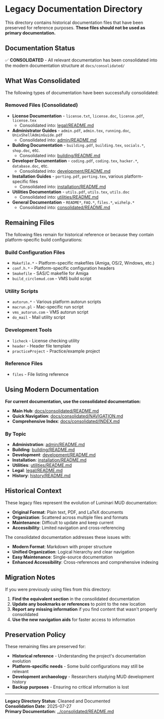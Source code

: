# Legacy Documentation Directory

This directory contains historical documentation files that have been preserved for reference purposes. **These files should not be used as primary documentation.**

## Documentation Status

✅ **CONSOLIDATED** - All relevant documentation has been consolidated into the modern documentation structure at `docs/consolidated/`

## What Was Consolidated

The following types of documentation have been successfully consolidated:

### Removed Files (Consolidated)
- **License Documentation** - `license.txt`, `license.doc`, `license.pdf`, `license.tex`
  - Consolidated into: [legal/README.md](../consolidated/legal/README.md)
- **Administrator Guides** - `admin.pdf`, `admin.tex`, `running.doc`, `UnixShellAdminGuide.pdf`
  - Consolidated into: [admin/README.md](../consolidated/admin/README.md)
- **Building Documentation** - `building.pdf`, `building.tex`, `socials.*`, `shop.doc`, etc.
  - Consolidated into: [building/README.md](../consolidated/building/README.md)
- **Developer Documentation** - `coding.pdf`, `coding.tex`, `hacker.*`, `database.doc`, etc.
  - Consolidated into: [development/README.md](../consolidated/development/README.md)
- **Installation Guides** - `porting.pdf`, `porting.tex`, various platform-specific files
  - Consolidated into: [installation/README.md](../consolidated/installation/README.md)
- **Utilities Documentation** - `utils.pdf`, `utils.tex`, `utils.doc`
  - Consolidated into: [utilities/README.md](../consolidated/utilities/README.md)
- **General Documentation** - `README*`, `FAQ.*`, `files.*`, `wizhelp.*`
  - Consolidated into: [consolidated/README.md](../consolidated/README.md)

## Remaining Files

The following files remain for historical reference or because they contain platform-specific build configurations:

### Build Configuration Files
- `Makefile.*` - Platform-specific makefiles (Amiga, OS/2, Windows, etc.)
- `conf.h.*` - Platform-specific configuration headers
- `Smakefile` - SAS/C makefile for Amiga
- `build_circlemud.com` - VMS build script

### Utility Scripts
- `autorun.*` - Various platform autorun scripts
- `macrun.pl` - Mac-specific run script
- `vms_autorun.com` - VMS autorun script
- `do_mail` - Mail utility script

### Development Tools
- `licheck` - License checking utility
- `header` - Header file template
- `practiceProject` - Practice/example project

### Reference Files
- `files` - File listing reference

## Using Modern Documentation

**For current documentation, use the consolidated documentation:**

- **Main Hub**: [docs/consolidated/README.md](../consolidated/README.md)
- **Quick Navigation**: [docs/consolidated/NAVIGATION.md](../consolidated/NAVIGATION.md)
- **Comprehensive Index**: [docs/consolidated/INDEX.md](../consolidated/INDEX.md)

### By Topic
- **Administration**: [admin/README.md](../consolidated/admin/README.md)
- **Building**: [building/README.md](../consolidated/building/README.md)
- **Development**: [development/README.md](../consolidated/development/README.md)
- **Installation**: [installation/README.md](../consolidated/installation/README.md)
- **Utilities**: [utilities/README.md](../consolidated/utilities/README.md)
- **Legal**: [legal/README.md](../consolidated/legal/README.md)
- **History**: [history/README.md](../consolidated/history/README.md)

## Historical Context

These legacy files represent the evolution of Luminari MUD documentation:

- **Original Format**: Plain text, PDF, and LaTeX documents
- **Organization**: Scattered across multiple files and formats
- **Maintenance**: Difficult to update and keep current
- **Accessibility**: Limited navigation and cross-referencing

The consolidated documentation addresses these issues with:

- **Modern Format**: Markdown with proper structure
- **Unified Organization**: Logical hierarchy and clear navigation
- **Easy Maintenance**: Single-source documentation
- **Enhanced Accessibility**: Cross-references and comprehensive indexing

## Migration Notes

If you were previously using files from this directory:

1. **Find the equivalent section** in the consolidated documentation
2. **Update any bookmarks or references** to point to the new location
3. **Report any missing information** if you find content that wasn't properly consolidated
4. **Use the new navigation aids** for faster access to information

## Preservation Policy

These remaining files are preserved for:

- **Historical reference** - Understanding the project's documentation evolution
- **Platform-specific needs** - Some build configurations may still be relevant
- **Development archaeology** - Researchers studying MUD development history
- **Backup purposes** - Ensuring no critical information is lost

---

**Legacy Directory Status**: Cleaned and Documented  
**Consolidation Date**: 2025-07-27  
**Primary Documentation**: [../consolidated/README.md](../consolidated/README.md)
